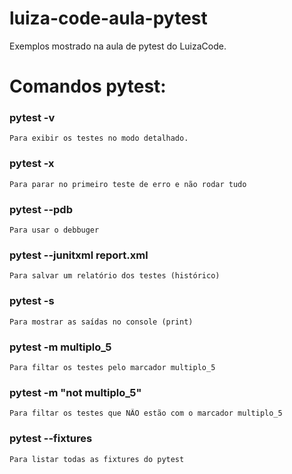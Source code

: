 # luiza-code-aula-pytest
Exemplos mostrado na aula de pytest do LuizaCode.

# Comandos pytest:

### pytest -v
    Para exibir os testes no modo detalhado.
### pytest -x 
    Para parar no primeiro teste de erro e não rodar tudo
### pytest --pdb 
    Para usar o debbuger

### pytest --junitxml report.xml 
    Para salvar um relatório dos testes (histórico)
### pytest -s
    Para mostrar as saídas no console (print)
### pytest -m multiplo_5
    Para filtar os testes pelo marcador multiplo_5
### pytest -m "not multiplo_5" 
    Para filtar os testes que NÃO estão com o marcador multiplo_5
### pytest --fixtures
    Para listar todas as fixtures do pytest
